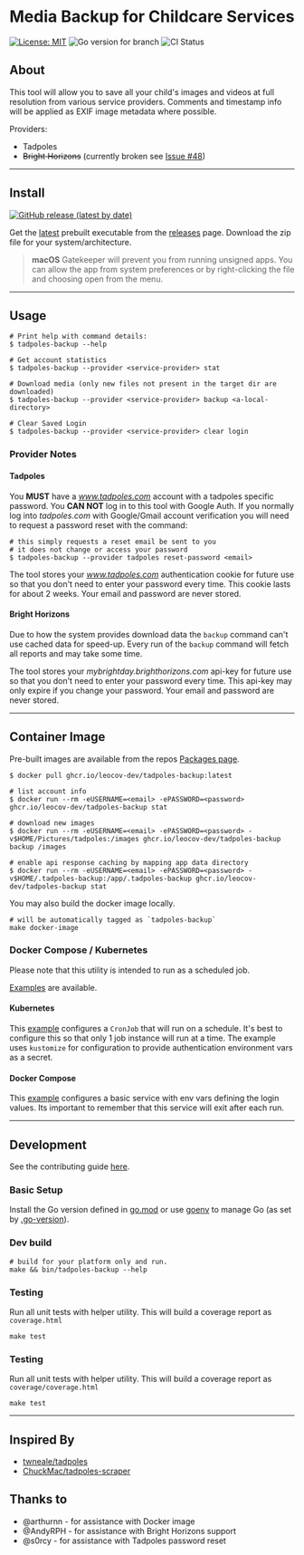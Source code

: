 # Media Backup for Childcare Services

[![License: MIT](https://img.shields.io/badge/License-MIT-red.svg)](https://opensource.org/licenses/MIT)
![Go version for branch](https://img.shields.io/github/go-mod/go-version/leocov-dev/tadpoles-backup/main)
![CI Status](https://img.shields.io/github/actions/workflow/status/leocov-dev/tadpoles-backup/ci.yml)

## About
This tool will allow you to save all your child's images and videos at full resolution from various service providers. Comments and timestamp info will be applied as EXIF image metadata where possible.

Providers:
* Tadpoles
* ~~Bright Horizons~~ (currently broken see [Issue #48](https://github.com/leocov-dev/tadpoles-backup/issues/48))

---
## Install
[![GitHub release (latest by date)](https://img.shields.io/github/v/release/leocov-dev/tadpoles-backup)](https://github.com/leocov-dev/tadpoles-backup/releases/latest)

Get the [latest](https://github.com/leocov-dev/tadpoles-backup/releases/latest) prebuilt
executable from the [releases](https://github.com/leocov-dev/tadpoles-backup/releases) page.
Download the zip file for your system/architecture.

> **macOS** Gatekeeper will prevent you from running unsigned apps.
> You can allow the app from system preferences or by right-clicking
> the file and choosing open from the menu.

---
## Usage

```
# Print help with command details:
$ tadpoles-backup --help

# Get account statistics
$ tadpoles-backup --provider <service-provider> stat

# Download media (only new files not present in the target dir are downloaded)
$ tadpoles-backup --provider <service-provider> backup <a-local-directory>

# Clear Saved Login
$ tadpoles-backup --provider <service-provider> clear login
```

### Provider Notes

#### Tadpoles

You **MUST** have a _www.tadpoles.com_ account with a tadpoles specific password.
You **CAN NOT** log in to this tool with Google Auth.
If you normally log into _tadpoles.com_ with Google/Gmail account verification you will need to
request a password reset with the command:
```shell
# this simply requests a reset email be sent to you
# it does not change or access your password
$ tadpoles-backup --provider tadpoles reset-password <email>
```

The tool stores your _www.tadpoles.com_ authentication cookie for future use so that you don't need to enter your password every time.
This cookie lasts for about 2 weeks. Your email and password are never stored.

#### Bright Horizons

Due to how the system provides download data the `backup` command can't use cached data for speed-up.
Every run of the `backup` command will fetch all reports and may take some time.

The tool stores your _mybrightday.brighthorizons.com_ api-key for future use so that you don't need to enter your password every time.
This api-key may only expire if you change your password. Your email and password are never stored.

---
## Container Image
Pre-built images are available from the repos [Packages page](https://github.com/leocov-dev/tadpoles-backup/pkgs/container/tadpoles-backup).

```shell
$ docker pull ghcr.io/leocov-dev/tadpoles-backup:latest

# list account info
$ docker run --rm -eUSERNAME=<email> -ePASSWORD=<password> ghcr.io/leocov-dev/tadpoles-backup stat

# download new images
$ docker run --rm -eUSERNAME=<email> -ePASSWORD=<password> -v$HOME/Pictures/tadpoles:/images ghcr.io/leocov-dev/tadpoles-backup backup /images

# enable api response caching by mapping app data directory
$ docker run --rm -eUSERNAME=<email> -ePASSWORD=<password> -v$HOME/.tadpoles-backup:/app/.tadpoles-backup ghcr.io/leocov-dev/tadpoles-backup stat
```

You may also build the docker image locally.
```shell
# will be automatically tagged as `tadpoles-backup`
make docker-image
```

### Docker Compose / Kubernetes

Please note that this utility is intended to run as a scheduled job.

[Examples](examples) are available.

#### Kubernetes

This [example](examples/kubernetes) configures a `CronJob` that will run on a schedule. It's best to configure
this so that only 1 job instance will run at a time. The example uses `kustomize` for
configuration to provide authentication environment vars as a secret.

#### Docker Compose

This [example](examples/docker-compose.yml) configures a basic service with env
vars defining the login values. Its important to remember that this service will
exit after each run.

---
## Development

See the contributing guide [here](CONTRIBUTING.md).

### Basic Setup

Install the Go version defined in [go.mod](go.mod) or use [goenv](https://github.com/syndbg/goenv) to manage Go (as set by [.go-version](.go-version)).

### Dev build
```shell
# build for your platform only and run.
make && bin/tadpoles-backup --help
```

### Testing

Run all unit tests with helper utility. This will build a coverage report as
`coverage.html`
```shell
make test
```

### Testing

Run all unit tests with helper utility. This will build a coverage report as
`coverage/coverage.html`
```shell
make test
```

---
## Inspired By
* [twneale/tadpoles](https://github.com/twneale/tadpoles)
* [ChuckMac/tadpoles-scraper](https://github.com/ChuckMac/tadpoles-scraper)

## Thanks to
* @arthurnn - for assistance with Docker image
* @AndyRPH - for assistance with Bright Horizons support
* @s0rcy - for assistance with Tadpoles password reset
